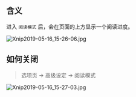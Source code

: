 含义
---
进入 `阅读模式` 后，会在页面的上方显示一个阅读进度。

![Xnip2019-05-16_15-26-06.jpg](https://i.loli.net/2019/05/16/5cdd10956315461393.jpg)

如何关闭
---
> 选项页 → 高级设定 → 阅读模式

![Xnip2019-05-16_15-27-03.jpg](https://i.loli.net/2019/05/16/5cdd10cf6091295710.jpg)